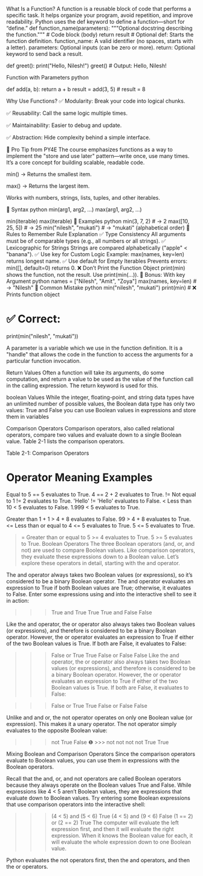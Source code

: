 What Is a Function?
A function is a reusable block of code that performs a specific task. It helps organize your program, avoid repetition, and improve readability.
Python uses the def keyword to define a function—short for “define.”
def function_name(parameters):
    """Optional docstring describing the function."""
    # Code block (body)
    return result  # Optional
def: Starts the function definition.
function_name: A valid identifier (no spaces, starts with a letter).
parameters: Optional inputs (can be zero or more).
return: Optional keyword to send back a result.

def greet():
    print("Hello, Nilesh!")
greet()  # Output: Hello, Nilesh!

Function with Parameters
python

def add(a, b):
    return a + b
result = add(3, 5)  # result = 8

Why Use Functions?
✅ Modularity: Break your code into logical chunks.

✅ Reusability: Call the same logic multiple times.

✅ Maintainability: Easier to debug and update.

✅ Abstraction: Hide complexity behind a simple interface.

🔹 Pro Tip from PY4E
The course emphasizes functions as a way to implement the "store and use later" pattern—write once, use many times. It’s a core concept for building scalable, readable code.

min() → Returns the smallest item.

max() → Returns the largest item.

Works with numbers, strings, lists, tuples, and other iterables.

🔹 Syntax
python
min(arg1, arg2, ...)
max(arg1, arg2, ...)

min(iterable)
max(iterable)
🔹 Examples
python
min(3, 7, 2)               # → 2
max([10, 25, 5])           # → 25
min("nilesh", "mukati")    # → "mukati" (alphabetical order)
🔹 Rules to Remember
Rule	Explanation
✅ Type Consistency	All arguments must be of comparable types (e.g., all numbers or all strings).
✅ Lexicographic for Strings	Strings are compared alphabetically ("apple" < "banana").
✅ Use key for Custom Logic	Example: max(names, key=len) returns longest name.
✅ Use default for Empty Iterables	Prevents errors: min([], default=0) returns 0.
❌ Don’t Print the Function Object	print(min) shows the function, not the result. Use print(min(...)).
🔹 Bonus: With key Argument
python
names = ["Nilesh", "Amit", "Zoya"]
max(names, key=len)   # → "Nilesh"
🔹 Common Mistake
python
min("nilesh", "mukati")
print(min)  # ❌ Prints function object

# ✅ Correct:
print(min("nilesh", "mukati"))  

A parameter is a variable which
we use in the function
definition. It is a "handle" that
allows the code in the function
to access the arguments for a
particular function invocation.


Return Values
Often a function will take its arguments, do some computation, and
return a value to be used as the value of the function call in the
calling expression. The return keyword is used for this.

boolean Values
While the integer, floating-point, and string data types have an unlimited number of possible values, the Boolean data type has only two values: True and False
you can use Boolean values in expressions and store them in variables

Comparison Operators
Comparison operators, also called relational operators, compare two values and evaluate down to a single Boolean value. Table 2-1 lists the comparison operators.

Table 2-1: Comparison Operators

Operator
Meaning
Examples
==
Equal to
5 == 5 evaluates to True. 4 == 2 + 2 evaluates to True.
!=
Not equal to
1 != 2 evaluates to True. 'Hello' != 'Hello' evaluates to False.
<
Less than
10 < 5 evaluates to False. 1.999 < 5 evaluates to True.
>
Greater than
1 + 1 > 4 + 8 evaluates to False. 99 > 4 + 8 evaluates to True.
<=
Less than or equal to
4 <= 5 evaluates to True. 5 <= 5 evaluates to True.
>=
Greater than or equal to
5 >= 4 evaluates to True. 5 >= 5 evaluates to True.
Boolean Operators
The three Boolean operators (and, or, and not) are used to compare Boolean values. Like comparison operators, they evaluate these expressions down to a Boolean value. Let’s explore these operators in detail, starting with the and operator.

The and operator always takes two Boolean values (or expressions), so it’s considered to be a binary Boolean operator. The and operator evaluates an expression to True if both Boolean values are True; otherwise, it evaluates to False. Enter some expressions using and into the interactive shell to see it in action:

>>> True and True
True
>>> True and False
False

Like the and operator, the or operator also always takes two Boolean values (or expressions), and therefore is considered to be a binary Boolean operator. However, the or operator evaluates an expression to True if either of the two Boolean values is True. If both are False, it evaluates to False:

>>> False or True
True
>>> False or False
False
Like the and operator, the or operator also always takes two Boolean values (or expressions), and therefore is considered to be a binary Boolean operator. However, the or operator evaluates an expression to True if either of the two Boolean values is True. If both are False, it evaluates to False:

>>> False or True
True
>>> False or False
False

Unlike and and or, the not operator operates on only one Boolean value (or expression). This makes it a unary operator. The not operator simply evaluates to the opposite Boolean value:

>>> not True
False
❶ >>> not not not not True
True

Mixing Boolean and Comparison Operators
Since the comparison operators evaluate to Boolean values, you can use them in expressions with the Boolean operators.

Recall that the and, or, and not operators are called Boolean operators because they always operate on the Boolean values True and False. While expressions like 4 < 5 aren’t Boolean values, they are expressions that evaluate down to Boolean values. Try entering some Boolean expressions that use comparison operators into the interactive shell:

>>> (4 < 5) and (5 < 6)
True
>>> (4 < 5) and (9 < 6)
False
>>> (1 == 2) or (2 == 2)
True
The computer will evaluate the left expression first, and then it will evaluate the right expression. When it knows the Boolean value for each, it will evaluate the whole expression down to one Boolean value. 

Python evaluates the not operators first, then the and operators, and then the or operators.